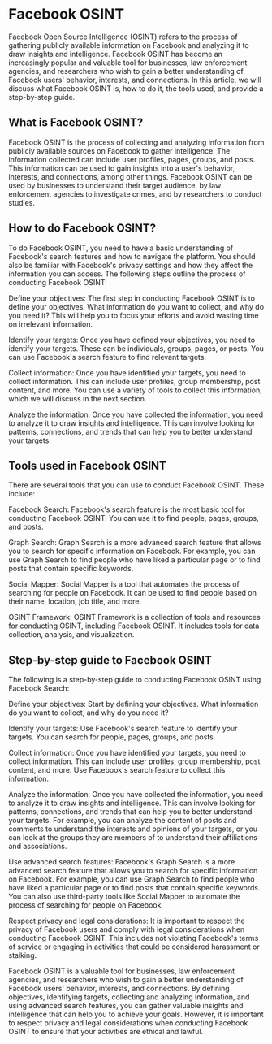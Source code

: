 # Facebook OSINT

Facebook Open Source Intelligence (OSINT) refers to the process of gathering publicly available information on Facebook and analyzing it to draw insights and intelligence. Facebook OSINT has become an increasingly popular and valuable tool for businesses, law enforcement agencies, and researchers who wish to gain a better understanding of Facebook users' behavior, interests, and connections. In this article, we will discuss what Facebook OSINT is, how to do it, the tools used, and provide a step-by-step guide.

## What is Facebook OSINT?
Facebook OSINT is the process of collecting and analyzing information from publicly available sources on Facebook to gather intelligence. The information collected can include user profiles, pages, groups, and posts. This information can be used to gain insights into a user's behavior, interests, and connections, among other things. Facebook OSINT can be used by businesses to understand their target audience, by law enforcement agencies to investigate crimes, and by researchers to conduct studies.

## How to do Facebook OSINT?
To do Facebook OSINT, you need to have a basic understanding of Facebook's search features and how to navigate the platform. You should also be familiar with Facebook's privacy settings and how they affect the information you can access. The following steps outline the process of conducting Facebook OSINT:

Define your objectives: The first step in conducting Facebook OSINT is to define your objectives. What information do you want to collect, and why do you need it? This will help you to focus your efforts and avoid wasting time on irrelevant information.

Identify your targets: Once you have defined your objectives, you need to identify your targets. These can be individuals, groups, pages, or posts. You can use Facebook's search feature to find relevant targets.

Collect information: Once you have identified your targets, you need to collect information. This can include user profiles, group membership, post content, and more. You can use a variety of tools to collect this information, which we will discuss in the next section.

Analyze the information: Once you have collected the information, you need to analyze it to draw insights and intelligence. This can involve looking for patterns, connections, and trends that can help you to better understand your targets.

## Tools used in Facebook OSINT
There are several tools that you can use to conduct Facebook OSINT. These include:

Facebook Search: Facebook's search feature is the most basic tool for conducting Facebook OSINT. You can use it to find people, pages, groups, and posts.

Graph Search: Graph Search is a more advanced search feature that allows you to search for specific information on Facebook. For example, you can use Graph Search to find people who have liked a particular page or to find posts that contain specific keywords.

Social Mapper: Social Mapper is a tool that automates the process of searching for people on Facebook. It can be used to find people based on their name, location, job title, and more.

OSINT Framework: OSINT Framework is a collection of tools and resources for conducting OSINT, including Facebook OSINT. It includes tools for data collection, analysis, and visualization.

## Step-by-step guide to Facebook OSINT
The following is a step-by-step guide to conducting Facebook OSINT using Facebook Search:

Define your objectives: Start by defining your objectives. What information do you want to collect, and why do you need it?

Identify your targets: Use Facebook's search feature to identify your targets. You can search for people, pages, groups, and posts.

Collect information: Once you have identified your targets, you need to collect information. This can include user profiles, group membership, post content, and more. Use Facebook's search feature to collect this information.

Analyze the information: Once you have collected the information, you need to analyze it to draw insights and intelligence. This can involve looking for patterns, connections, and trends that can help you to better understand your targets. For example, you can analyze the content of posts and comments to understand the interests and opinions of your targets, or you can look at the groups they are members of to understand their affiliations and associations.

Use advanced search features: Facebook's Graph Search is a more advanced search feature that allows you to search for specific information on Facebook. For example, you can use Graph Search to find people who have liked a particular page or to find posts that contain specific keywords. You can also use third-party tools like Social Mapper to automate the process of searching for people on Facebook.

Respect privacy and legal considerations: It is important to respect the privacy of Facebook users and comply with legal considerations when conducting Facebook OSINT. This includes not violating Facebook's terms of service or engaging in activities that could be considered harassment or stalking.

Facebook OSINT is a valuable tool for businesses, law enforcement agencies, and researchers who wish to gain a better understanding of Facebook users' behavior, interests, and connections. By defining objectives, identifying targets, collecting and analyzing information, and using advanced search features, you can gather valuable insights and intelligence that can help you to achieve your goals. However, it is important to respect privacy and legal considerations when conducting Facebook OSINT to ensure that your activities are ethical and lawful.